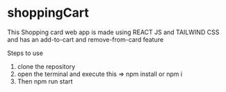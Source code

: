 # shoppingCart

This Shopping card web app is made using REACT JS and TAILWIND CSS and has an add-to-cart and remove-from-card feature

Steps to use 
1) clone the repository
2) open the terminal and execute this => npm install or npm i
3) Then npm run start
